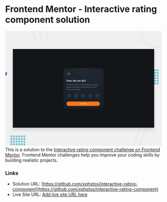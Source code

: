 # Frontend Mentor - Interactive rating component solution

![Solution for Interactive rating component challenge](./desktop-preview.jpg)
This is a solution to the [Interactive rating component challenge on Frontend Mentor](https://www.frontendmentor.io/challenges/interactive-rating-component-koxpeBUmI). Frontend Mentor challenges help you improve your coding skills by building realistic projects.

### Links

- Solution URL: [https://github.com/xphstos/interactive-rating-component](https://github.com/xphstos/interactive-rating-component)
- Live Site URL: [Add live site URL here](https://your-live-site-url.com)

